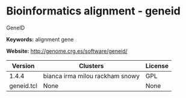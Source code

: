 # Bioinformatics alignment - geneid

GeneID

**Keywords:** alignment gene

**Website:** <http://genome.crg.es/software/geneid/>

| Version | Clusters | License |
| ------- | -------- | ------- |
| 1.4.4 | bianca irma milou rackham snowy | GPL |
| geneid.tcl | None | None |
